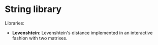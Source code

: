 String library
==============

Libraries:

  + __Levenshtein__: 
    Levenshtein's distance implemented in an interactive fashion with 
    two matrixes.


